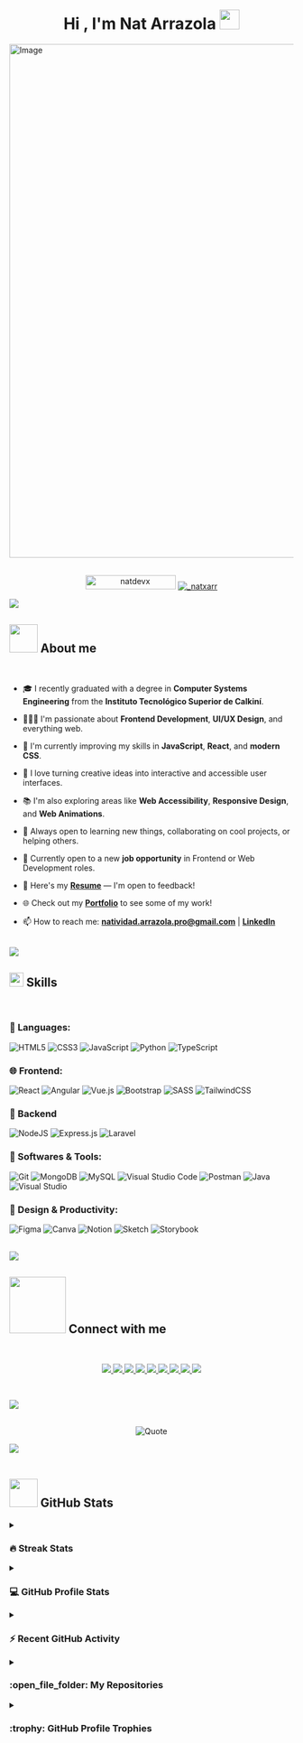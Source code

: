 <h1 align="center"><b>Hi , I'm Nat Arrazola </b><img src="https://media.giphy.com/media/hvRJCLFzcasrR4ia7z/giphy.gif" width="35"></h1>
<!--  -->
<img width="2316" height="910" alt="Image" src="https://github.com/user-attachments/assets/227265fc-1b09-415f-86ef-79eef36b9c56" />
<!--  -->
<br>
<br>
<p align="center"> 
	<img src="https://komarev.com/ghpvc/?username=natdevx&label=Profile%20views&color=0e75b6&style=flat" alt="natdevx"  height=25px, width=160px/> 
	<!---
		<a href = "https://commits.top/egypt.html" target="_blank">
			<img src="https://aktive.tk/egypt/7oSkaaa?color=red" alt="Most Active Users" target="_blank" height=25px, width=250px/> 
		</a>
	-->
	<a href="https://twitter.com/_natxarr" target="blank"><img src="https://img.shields.io/twitter/follow/_natxarr?logo=twitter&style=for-the-badge" alt="_natxarr" /></a>

</p>

<img src="https://user-images.githubusercontent.com/73097560/115834477-dbab4500-a447-11eb-908a-139a6edaec5c.gif"><br>

## <picture><img src = "https://github.com/7oSkaaa/7oSkaaa/blob/main/Images/about_me.gif?raw=true" width = 50px></picture> About me 
<br>

- 🎓 I recently graduated with a degree in **Computer Systems Engineering** from the **Instituto Tecnológico Superior de Calkiní**.

- 👩🏻‍💻 I'm passionate about **Frontend Development**, **UI/UX Design**, and everything web.

- 🌱 I'm currently improving my skills in **JavaScript**, **React**, and **modern CSS**.

- 🎯 I love turning creative ideas into interactive and accessible user interfaces.

- 📚 I'm also exploring areas like **Web Accessibility**, **Responsive Design**, and **Web Animations**.

- 💬 Always open to learning new things, collaborating on cool projects, or helping others.

- 💼 Currently open to a new **job opportunity** in Frontend or Web Development roles.

- 📄 Here's my [**Resume**](#) — I'm open to feedback!

- 🌐 Check out my [**Portfolio**](#) to see some of my work!

- 📫 How to reach me: **natividad.arrazola.pro@gmail.com** | [**LinkedIn**](https://www.linkedin.com/in/natarrazola)

<br>

<img src="https://user-images.githubusercontent.com/73097560/115834477-dbab4500-a447-11eb-908a-139a6edaec5c.gif">

## <img src="https://media2.giphy.com/media/QssGEmpkyEOhBCb7e1/giphy.gif?cid=ecf05e47a0n3gi1bfqntqmob8g9aid1oyj2wr3ds3mg700bl&rid=giphy.gif" width ="25"><b> Skills</b>
<br>

<p align="center">

### 🧠 Languages:

  ![HTML5](https://img.shields.io/badge/html5-%23E34F26.svg?style=for-the-badge&logo=html5&logoColor=white)
  ![CSS3](https://img.shields.io/badge/css3-%231572B6.svg?style=for-the-badge&logo=css3&logoColor=white)
  ![JavaScript](https://img.shields.io/badge/javascript-%23323330.svg?style=for-the-badge&logo=javascript&logoColor=%23F7DF1E)
  ![Python](https://img.shields.io/badge/python-3670A0?style=for-the-badge&logo=python&logoColor=ffdd54)
  ![TypeScript](https://img.shields.io/badge/typescript-%23007ACC.svg?style=for-the-badge&logo=typescript&logoColor=white)

</span> 

### 🌐 Frontend: 

   ![React](https://img.shields.io/badge/react-%2320232a.svg?style=for-the-badge&logo=react&logoColor=%2361DAFB)
   ![Angular](https://img.shields.io/badge/angular-%23DD0031.svg?style=for-the-badge&logo=angular&logoColor=white)
   ![Vue.js](https://img.shields.io/badge/vuejs-%2335495e.svg?style=for-the-badge&logo=vuedotjs&logoColor=%234FC08D)
   ![Bootstrap](https://img.shields.io/badge/bootstrap-%238511FA.svg?style=for-the-badge&logo=bootstrap&logoColor=white)
   ![SASS](https://img.shields.io/badge/SASS-hotpink.svg?style=for-the-badge&logo=SASS&logoColor=white)
   ![TailwindCSS](https://img.shields.io/badge/tailwindcss-%2338B2AC.svg?style=for-the-badge&logo=tailwind-css&logoColor=white)

</span>

### 🔧 Backend
![NodeJS](https://img.shields.io/badge/node.js-6DA55F?style=for-the-badge&logo=node.js&logoColor=white)
![Express.js](https://img.shields.io/badge/express.js-%23404d59.svg?style=for-the-badge&logo=express&logoColor=%2361DAFB)
![Laravel](https://img.shields.io/badge/laravel-%23FF2D20.svg?style=for-the-badge&logo=laravel&logoColor=white)

</span>

### 🧰 Softwares & Tools:
![Git](https://img.shields.io/badge/git-%23F05033.svg?style=for-the-badge&logo=git&logoColor=white)
![MongoDB](https://img.shields.io/badge/MongoDB-%234ea94b.svg?style=for-the-badge&logo=mongodb&logoColor=white)
![MySQL](https://img.shields.io/badge/mysql-4479A1.svg?style=for-the-badge&logo=mysql&logoColor=white)
![Visual Studio Code](https://img.shields.io/badge/Visual%20Studio%20Code-0078d7.svg?style=for-the-badge&logo=visual-studio-code&logoColor=white)
![Postman](https://img.shields.io/badge/Postman-FF6C37?style=for-the-badge&logo=postman&logoColor=white)
![Java](https://img.shields.io/badge/java-%23ED8B00.svg?style=for-the-badge&logo=openjdk&logoColor=white) 
![Visual Studio](https://img.shields.io/badge/Visual%20Studio-5C2D91.svg?style=for-the-badge&logo=visual-studio&logoColor=white)
</span>

### 🎨 Design & Productivity:
![Figma](https://img.shields.io/badge/figma-%23F24E1E.svg?style=for-the-badge&logo=figma&logoColor=white)
![Canva](https://img.shields.io/badge/Canva-%2300C4CC.svg?style=for-the-badge&logo=Canva&logoColor=white)
![Notion](https://img.shields.io/badge/Notion-%23000000.svg?style=for-the-badge&logo=notion&logoColor=white)
![Sketch](https://img.shields.io/badge/Sketch-FFB387?style=for-the-badge&logo=sketch&logoColor=black)
![Storybook](https://img.shields.io/badge/-Storybook-FF4785?style=for-the-badge&logo=storybook&logoColor=white)

</p>
<br>

<img src="https://user-images.githubusercontent.com/73097560/115834477-dbab4500-a447-11eb-908a-139a6edaec5c.gif">

## <picture> <img src="https://github.com/7oSkaaa/7oSkaaa/blob/main/Images/Connect-with-me.gif?raw=true" width="100px"> </picture> Connect with me
<br>
<p align="center">
  <a href="https://linkedin.com/in/natarrazola" target="_blank">
    <img src="https://img.shields.io/badge/linkedin-%230077B5.svg?style=for-the-badge&logo=linkedin&logoColor=white" />
  </a>
  <a href="https://discord.gg/_natxarr" target="_blank">
    <img src="https://img.shields.io/badge/Discord-%235865F2.svg?style=for-the-badge&logo=discord&logoColor=white" />
  </a>
  <a href="https://fb.com/natxarr" target="_blank">
    <img src="https://img.shields.io/badge/Facebook-%231877F2.svg?style=for-the-badge&logo=Facebook&logoColor=white" />
  </a>
  <a href="https://instagram.com/_natxarr" target="_blank">
    <img src="https://img.shields.io/badge/Instagram-%23E4405F.svg?style=for-the-badge&logo=Instagram&logoColor=white" />
  </a>
  <a href="https://twitter.com/_natxarr" target="_blank">
    <img src="https://img.shields.io/badge/X-%23000000.svg?style=for-the-badge&logo=X&logoColor=white" />
  </a>
  <a href="https://www.threads.net/@_natxarr" target="_blank">
    <img src="https://img.shields.io/badge/Threads-000000?style=for-the-badge&logo=Threads&logoColor=white" />
  </a>
  <a href="https://www.hackerrank.com/natyarrazola13" target="_blank">
    <img src="https://img.shields.io/badge/-Hackerrank-2EC866?style=for-the-badge&logo=HackerRank&logoColor=white" />
  </a>
  <a href="https://codepen.io/natxarrazola" target="_blank">
    <img src="https://img.shields.io/badge/Codepen-000000?style=for-the-badge&logo=codepen&logoColor=white" />
  </a>
  <a href="https://www.indeed.com/" target="_blank">
    <img src="https://img.shields.io/badge/indeed-003A9B?style=for-the-badge&logo=indeed&logoColor=white" />
  </a>
</p>
<br>

<img src="https://user-images.githubusercontent.com/73097560/115834477-dbab4500-a447-11eb-908a-139a6edaec5c.gif"><br>
<br> 

<p align="center">
  <img 
    src="https://quotes-github-readme.vercel.app/api?type=horizontal&theme=tokyonight&animation=grow_out_in&quoteCategory=life" 
    alt="Quote"
  />
</p>

<img src="https://user-images.githubusercontent.com/73097560/115834477-dbab4500-a447-11eb-908a-139a6edaec5c.gif"><br>
<br> 

## <picture> <img src = "https://github.com/7oSkaaa/7oSkaaa/blob/main/Images/Statistics.gif?raw=true" width = 50px>  </picture> GitHub Stats

<details><summary><h3> 🔥 Streak Stats</h3></summary>

----

<p align="center">
  <img src="https://github-readme-streak-stats.herokuapp.com/?user=natdevx&theme=tokyonight_duo" alt="natdevx" />
</p>

</details>

<details><summary><h3>💻 GitHub Profile Stats</h3></summary>

----

<p align="center">
  <a href="https://github.com/anuraghazra/github-readme-stats">
    <img alt="natdevx's Github Stats" src="https://github-readme-stats.vercel.app/api?username=natdevx&show_icons=true&count_private=true&locale=en&theme=tokyonight&layout=compact" height="230px"/>
  </a>
  <img src="https://github-readme-stats.vercel.app/api/top-langs?username=natdevx&langs_count=10&show_icons=true&locale=en&theme=tokyonight" alt="natdevx" height="230px"/>
  <br/>
  <br/>
  <b>Note:</b> Top languages is only a metric of the languages my public code consists of and doesn't reflect experience or skill level.
</p>

</details>

<details><summary><h3>⚡ Recent GitHub Activity</h3></summary>

----

[![natdevx's github activity graph](https://github-readme-activity-graph.cyclic.app/graph?username=natdevx&theme=github)](https://github.com/natdevx/github-readme-activity-graph)

</details>


<details><summary><h3> :open_file_folder: My Repositories</h3></summary>

----

<div>
  <p align="center">

  <!-- Agrega tus repos favoritos aquí -->
  <!-- Ejemplo -->
  <a href="https://github.com/natdevx/TuRepositorio1">
    <img src="https://github-readme-stats.vercel.app/api/pin/?username=natdevx&repo=TuRepositorio1&theme=tokyonight" alt="GitHub Stats" />
  </a>
  <a href="https://github.com/natdevx/TuRepositorio2">
    <img src="https://github-readme-stats.vercel.app/api/pin/?username=natdevx&repo=TuRepositorio2&theme=tokyonight" alt="GitHub Stats" />
  </a>
  <!-- Puedes seguir agregando más repos aquí -->
  </p>
</div>

</details>

<details><summary><h3> :trophy: GitHub Profile Trophies</h3></summary>

----

<p align="center">
  <a href="https://github.com/ryo-ma/github-profile-trophy">
    <img src="https://github-profile-trophy.vercel.app/?username=natdevx&layout=compact&theme=tokyonight&column=4&margin-w=15&margin-h=15" alt="natdevx" />
  </a>
</p>

<!-- Si tienes Holopin, puedes añadir tu username debajo -->
<!--
[![@natdevx's Holopin board](https://holopin.io/api/user/board?user=natdevx)](https://holopin.io/@natdevx)
-->

</details>

</br></br>



